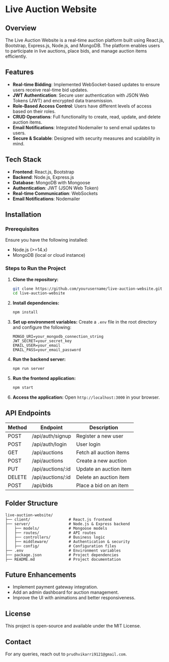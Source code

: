 # Live Auction Website

## Overview
The Live Auction Website is a real-time auction platform built using React.js, Bootstrap, Express.js, Node.js, and MongoDB. The platform enables users to participate in live auctions, place bids, and manage auction items efficiently.

## Features
- **Real-time Bidding**: Implemented WebSocket-based updates to ensure users receive real-time bid updates.
- **JWT Authentication**: Secure user authentication with JSON Web Tokens (JWT) and encrypted data transmission.
- **Role-Based Access Control**: Users have different levels of access based on their roles.
- **CRUD Operations**: Full functionality to create, read, update, and delete auction items.
- **Email Notifications**: Integrated Nodemailer to send email updates to users.
- **Secure & Scalable**: Designed with security measures and scalability in mind.

## Tech Stack
- **Frontend**: React.js, Bootstrap
- **Backend**: Node.js, Express.js
- **Database**: MongoDB with Mongoose
- **Authentication**: JWT (JSON Web Token)
- **Real-time Communication**: WebSockets
- **Email Notifications**: Nodemailer

## Installation
### Prerequisites
Ensure you have the following installed:
- Node.js (>=14.x)
- MongoDB (local or cloud instance)

### Steps to Run the Project
1. **Clone the repository:**
   ```sh
   git clone https://github.com/yourusername/live-auction-website.git
   cd live-auction-website
   ```

2. **Install dependencies:**
   ```sh
   npm install
   ```

3. **Set up environment variables:**
   Create a `.env` file in the root directory and configure the following:
   ```env
   MONGO_URI=your_mongodb_connection_string
   JWT_SECRET=your_secret_key
   EMAIL_USER=your_email
   EMAIL_PASS=your_email_password
   ```

4. **Run the backend server:**
   ```sh
   npm run server
   ```

5. **Run the frontend application:**
   ```sh
   npm start
   ```

6. **Access the application:**
   Open `http://localhost:3000` in your browser.

## API Endpoints
| Method | Endpoint          | Description                   |
|--------|------------------|-------------------------------|
| POST   | /api/auth/signup | Register a new user          |
| POST   | /api/auth/login  | User login                    |
| GET    | /api/auctions    | Fetch all auction items       |
| POST   | /api/auctions    | Create a new auction         |
| PUT    | /api/auctions/:id | Update an auction item       |
| DELETE | /api/auctions/:id | Delete an auction item       |
| POST   | /api/bids        | Place a bid on an item       |

## Folder Structure
```
live-auction-website/
├── client/                 # React.js frontend
├── server/                 # Node.js & Express backend
│   ├── models/             # Mongoose models
│   ├── routes/             # API routes
│   ├── controllers/        # Business logic
│   ├── middleware/         # Authentication & security
│   ├── config/             # Configuration files
├── .env                    # Environment variables
├── package.json            # Project dependencies
├── README.md               # Project documentation
```

## Future Enhancements
- Implement payment gateway integration.
- Add an admin dashboard for auction management.
- Improve the UI with animations and better responsiveness.

## License
This project is open-source and available under the MIT License.

## Contact
For any queries, reach out to `prudhvikarri9121@gmail.com`.

